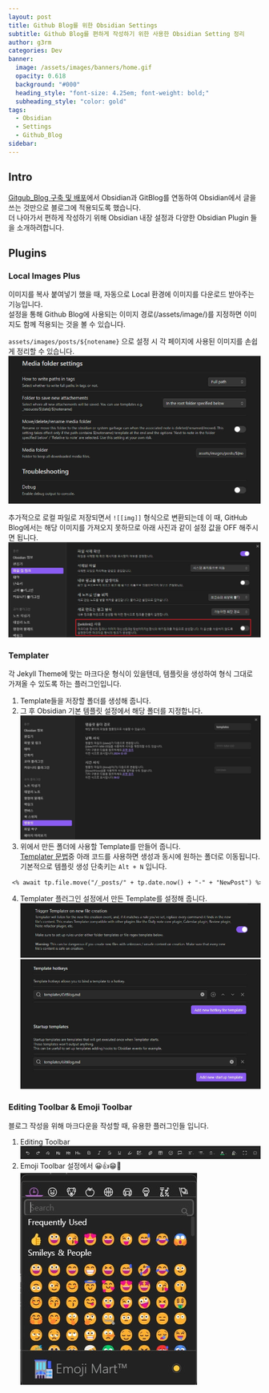 ```yaml
---
layout: post
title: Github Blog를 위한 Obsidian Settings
subtitle: Github Blog를 편하게 작성하기 위한 사용한 Obsidian Setting 정리
author: g3rm
categories: Dev
banner:
  image: /assets/images/banners/home.gif
  opacity: 0.618
  background: "#000"
  heading_style: "font-size: 4.25em; font-weight: bold;"
  subheading_style: "color: gold"
tags:
  - Obsidian
  - Settings
  - Github_Blog
sidebar:
---
```

## Intro
[Gitgub_Blog 구축 및 배포](./2024-12-01-Github-Blog.md)에서 Obsidian과 GitBlog를 연동하여 Obsidian에서 글을 쓰는 것만으로 블로그에 적용되도록 했습니다.   
더 나아가서 편하게 작성하기 위해 Obsidian 내장 설정과 다양한 Obsidian Plugin 들을 소개하려합니다.

## Plugins
### Local Images Plus
이미지를 복사 붙여넣기 했을 때, 자동으로 Local 환경에 이미지를 다운로드 받아주는 기능입니다.   
설정을 통해 Github Blog에 사용되는 이미지 경로(/assets/image/)를 지정하면 이미지도 함께 적용되는 것을 볼 수 있습니다.
   
`assets/images/posts/${notename}` 으로 설정 시 각 페이지에 사용된 이미지를 손쉽게 정리할 수 있습니다.
![](assets/images/posts/2024-12-01-Obsidian-Settings/d06678e7ab0e8bf69e04fd38a4987a42_MD5.jpeg)
   
추가적으로 로컬 파일로 저장되면서 `![[img]]` 형식으로 변환되는데 이 때, GitHub Blog에서는 해당 이미지를 가져오지 못하므로 아래 사진과 같이 설정 값을 OFF 해주시면 됩니다.
![](assets/images/posts/2024-12-01-Obsidian-Settings/70576ddf103b0bdf2ae875ea49e262d0_MD5.jpeg)
### Templater
각 Jekyll Theme에 맞는 마크다운 형식이 있을텐데, 템플릿을 생성하여 형식 그대로 가져올 수 있도록 하는 플러그인입니다.   

1. Template들을 저장할 폴더를 생성해 줍니다.
2. 그 후 Obsidian 기본 템플릿 설정에서 해당 폴더를 지정합니다.
   ![](assets/images/posts/2024-12-01-Obsidian-Settings/26a6c98aed66e0533a98663fbf5587ed_MD5.jpeg)
3. 위에서 만든 폴더에 사용할 Template를 만들어 줍니다.   
   [Templater 문법](https://silentvoid13.github.io/Templater/)중 아래 코드를 사용하면 생성과 동시에 원하는 폴더로 이동됩니다.   
   기본적으로 템플릿 생성 단축키는 `Alt + N` 입니다.
```markdown
 <% await tp.file.move("/_posts/" + tp.date.now() + "-" + "NewPost") %>
```
4. Templater 플러그인 설정에서 만든 Template를 설정해 줍니다.
   ![](assets/images/posts/2024-12-01-Obsidian-Settings/b70380427bbffe7ed513ef2f53289632_MD5.jpeg)
   ![](assets/images/posts/2024-12-01-Obsidian-Settings/0594d6f949665c19836479879a9a06fe_MD5.jpeg)
### Editing Toolbar & Emoji Toolbar
블로그 작성을 위해 마크다운을 작성할 때, 유용한 플러그인들 입니다.
1. Editing Toolbar
   ![](assets/images/posts/2024-12-01-Obsidian-Settings/d272ff594d7e0ce79460e60056cd731e_MD5.jpeg)
2. Emoji Toolbar
   설정에서 😀👍😁🎃 
   ![](assets/images/posts/2024-12-01-Obsidian-Settings/18bd1e70ae7a7563937c4a73751f20d0_MD5.jpeg)